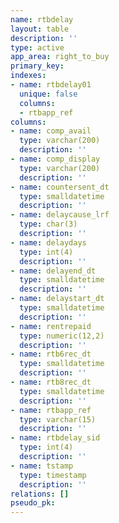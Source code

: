 ```yaml
---
name: rtbdelay
layout: table
description: ''
type: active
app_area: right_to_buy
primary_key: 
indexes:
- name: rtbdelay01
  unique: false
  columns:
  - rtbapp_ref
columns:
- name: comp_avail
  type: varchar(200)
  description: ''
- name: comp_display
  type: varchar(200)
  description: ''
- name: countersent_dt
  type: smalldatetime
  description: ''
- name: delaycause_lrf
  type: char(3)
  description: ''
- name: delaydays
  type: int(4)
  description: ''
- name: delayend_dt
  type: smalldatetime
  description: ''
- name: delaystart_dt
  type: smalldatetime
  description: ''
- name: rentrepaid
  type: numeric(12,2)
  description: ''
- name: rtb6rec_dt
  type: smalldatetime
  description: ''
- name: rtb8rec_dt
  type: smalldatetime
  description: ''
- name: rtbapp_ref
  type: varchar(15)
  description: ''
- name: rtbdelay_sid
  type: int(4)
  description: ''
- name: tstamp
  type: timestamp
  description: ''
relations: []
pseudo_pk: 
---
```


